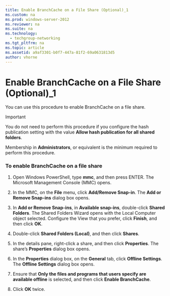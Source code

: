 ```yaml
---
title: Enable BranchCache on a File Share (Optional)_1
ms.custom: na
ms.prod: windows-server-2012
ms.reviewer: na
ms.suite: na
ms.technology: 
  - techgroup-networking
ms.tgt_pltfrm: na
ms.topic: article
ms.assetid: a9af3301-b0f7-447a-81f2-69a0631813d5
author: vhorne
---
```

# Enable BranchCache on a File Share (Optional)_1
You can use this procedure to enable BranchCache on a file share.  
  
> [!IMPORTANT]  
> You do not need to perform this procedure if you configure the hash publication setting with the value **Allow hash publication for all shared folders**.  
  
Membership in **Administrators**, or equivalent is the minimum required to perform this procedure.  
  
### To enable BranchCache on a file share  
  
1.  Open Windows PowerShell, type **mmc**, and then press ENTER. The Microsoft Management Console \(MMC\) opens.  
  
2.  In the MMC, on the **File** menu, click **Add\/Remove Snap\-in**. The **Add or Remove Snap\-ins** dialog box opens.  
  
3.  In **Add or Remove Snap\-ins**, in **Available snap\-ins**, double\-click **Shared Folders**. The Shared Folders Wizard opens with the Local Computer object selected. Configure the View that you prefer, click **Finish**, and then click **OK**.  
  
4.  Double\-click **Shared Folders \(Local\)**, and then click **Shares**.  
  
5.  In the details pane, right\-click a share, and then click **Properties**. The share’s **Properties** dialog box opens.  
  
6.  In the **Properties** dialog box, on the **General** tab, click **Offline Settings**. The **Offline Settings** dialog box opens.  
  
7.  Ensure that **Only the files and programs that users specify are available offline** is selected, and then click **Enable BranchCache**.  
  
8.  Click **OK** twice.  
  
